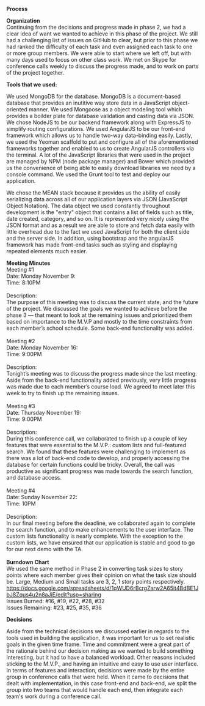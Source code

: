 <b>Process</b>

<b>Organization</b>
<br>
Continuing from the decisions and progress made in phase 2, we had a clear idea of want we wanted to achieve in this phase of the project. We still had a challenging list of issues on GitHub to clear, but prior to this phase we had ranked the difficulty of each task and even assigned each task to one or more group members. We were able to start where we left off, but with many days used to focus on other class work. We met on Skype for conference calls weekly to discuss the progress made, and to work on parts of the project together.


<b>Tools that we used:</b> 

  We used MongoDB for the database. MongoDB is a document-based database that provides an inutitive way store data in a JavaScript object-oriented manner. We used Mongoose as a object modeling tool which provides a boilder plate for database validation and casting data via JSON. We chose NodeJS to be our backend framework along with ExpressJS to simplify routing configurations. We used AngularJS to be our front-end framework which allows us to handle two-way data-binding easily. Lastly, we used the Yeoman scaffold to put and configure all of the aforementioned frameworks together and enabled to us to create AngularJS controllers via the terminal. A lot of the JavaScript libraries that were used in the project are managed by NPM (node package manager) and Bower which provided us the convenience of being able to easily download libraries we need by a console command. We used the Grunt tool to test and deploy our application.
  
  
  We chose the MEAN stack because it provides us the ability of easily serializing data across all of our application layers via JSON (JavaScript Object Notation). The data object we used constantly throughout development is the "entry" object that contains a list of fields such as title, date created, category, and so on. It is represented very nicely using the JSON format and as a result we are able to store and fetch data easily with little overhead due to the fact we used JavaScript for both the client side and the server side. In addition, using bootstrap and the angularJS framework has made front-end tasks such as styling and displaying repeated elements much easier. 

<b>Meeting Minutes</b> <br>
Meeting #1 <br>
Date: Monday November 9: <br>
Time: 8:10PM <br>
<br>
Description: <br>
The purpose of this meeting was to discuss the current state, and the future of the project. We discussed the goals we wanted to achieve before the phase 3 — that meant to look at the remaining issues and prioritized them based on importance to the M.V.P and mostly to the time constraints from each member’s school schedule. Some back-end functionality was added.<br>
<br>
Meeting #2<br>
Date: Monday November 16:<br>
Time: 9:00PM<br>
<br>
Description: <br>
Tonight’s meeting was to discuss the progress made since the last meeting. Aside from the back-end functionality added previously, very little progress was made due to each member’s course load. We agreed to meet later this week to try to finish up the remaining issues.<br>
<br>
Meeting #3<br>
Date: Thursday November 19:<br>
Time: 9:00PM<br>
<br>
Description:<br>
During this conference call, we collaborated to finish up a couple of key features that were essential to the M.V.P.: custom lists and full-featured search. We found that these features were challenging to implement as there was a lot of back-end code to develop, and properly accessing the database for certain functions could be tricky. Overall, the call was productive as significant progress was made towards the search function, and database access.<br>
<br>
Meeting #4<br>
Date: Sunday November 22:<br>
Time: 10PM<br>
<br>
Description:<br>
In our final meeting before the deadline, we collaborated again to complete the search function, and to make enhancements to the user interface. The custom lists functionality is nearly complete. With the exception to the custom lists, we have ensured that our application is stable and good to go for our next demo with the TA.<br>
<br>
<b>Burndown Chart</b> <br>
We used the same method in Phase 2 in converting task sizes to story points where each member gives their opinion on what the task size should be. Large, Medium and Small tasks are 3, 2, 1 story points respectively. <br>
https://docs.google.com/spreadsheets/d/1qWUD6rBcrgZarw2A65it4BdBE1JbJ8Zqus4u2n8aJiE/edit?usp=sharing <br>
Issues Burned: #16, #19, #22, #28, #32 <br>
Issues Remaining: #23, #25, #35, #36<br>

<b>Decisions</b>

Aside from the technical decisions we discussed earlier in regards to the tools used in building the application, it was important for us to set realistic goals in the given time frame. Time and commitment were a great part of the rationale behind our decision making as we wanted to build something interesting, but it had to have a balanced workload. Other reasons included sticking to the M.V.P., and having an intuitive and easy to use user interface. In terms of features and interaction, decisions were made by the entire group in conference calls that were held. When it came to decisions that dealt with implementation, in this case front-end and back-end, we split the group into two teams that would handle each end, then integrate each team's work during a conference call.
